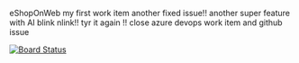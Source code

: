 eShopOnWeb
my first work item
another fixed issue!!
another super feature with AI blink nlink!!
tyr it again !!
close azure devops work item and github issue

[![Board Status](https://dev.azure.com/nabilchaoua0945/738ebbb7-20b6-4851-82cb-39b9216cbed6/7d504507-d1f6-4a71-8479-fdab00d62ed9/_apis/work/boardbadge/4bec90f5-8685-4e44-ac8c-2734264603a9)](https://dev.azure.com/nabilchaoua0945/738ebbb7-20b6-4851-82cb-39b9216cbed6/_boards/board/t/7d504507-d1f6-4a71-8479-fdab00d62ed9/Microsoft.RequirementCategory/)

